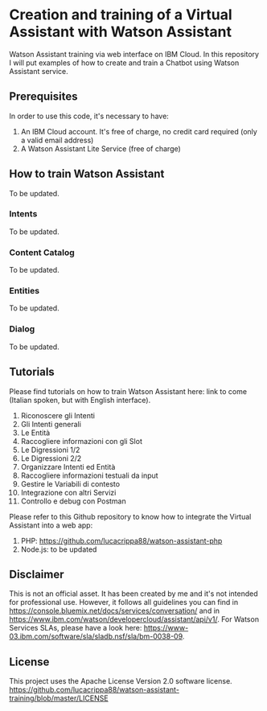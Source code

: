 # Creation and training of a Virtual Assistant with Watson Assistant

Watson Assistant training via web interface on IBM Cloud. In this repository I will put examples of how to create and train a Chatbot using Watson Assistant service.


## Prerequisites

In order to use this code, it's necessary to have:

1. An IBM Cloud account. It's free of charge, no credit card required (only a valid email address)
2. A Watson Assistant Lite Service (free of charge)


## How to train Watson Assistant

To be updated.

### Intents

To be updated.

### Content Catalog

To be updated.

### Entities

To be updated.

### Dialog

To be updated.


## Tutorials

Please find tutorials on how to train Watson Assistant here: link to come (Italian spoken, but with English interface).

1. Riconoscere gli Intenti
2. Gli Intenti generali
3. Le Entità
4. Raccogliere informazioni con gli Slot
5. Le Digressioni 1/2
6. Le Digressioni 2/2
7. Organizzare Intenti ed Entità
8. Raccogliere informazioni testuali da input
9. Gestire le Variabili di contesto
10. Integrazione con altri Servizi
11. Controllo e debug con Postman

Please refer to this Github repository to know how to integrate the Virtual Assistant into a web app:
1. PHP: https://github.com/lucacrippa88/watson-assistant-php
2. Node.js: to be updated

## Disclaimer

This is not an official asset. It has been created by me and it's not intended for professional use. However, it follows all guidelines you can find in https://console.bluemix.net/docs/services/conversation/ and in https://www.ibm.com/watson/developercloud/assistant/api/v1/.
For Watson Services SLAs, please have a look here: https://www-03.ibm.com/software/sla/sladb.nsf/sla/bm-0038-09.

## License

This project uses the Apache License Version 2.0 software license. https://github.com/lucacrippa88/watson-assistant-training/blob/master/LICENSE
